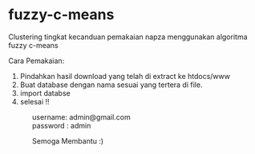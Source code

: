 # fuzzy-c-means
Clustering tingkat kecanduan pemakaian napza menggunakan algoritma fuzzy c-means

Cara Pemakaian:
<ol>
<li>Pindahkan hasil download yang telah di extract ke htdocs/www </li>
<li>Buat database dengan nama sesuai yang tertera di file.</li>
<li>import databse </li>
<li>selesai !! </li>
<ol>
username: admin@gmail.com </br>
password : admin </br>

Semoga Membantu :)
